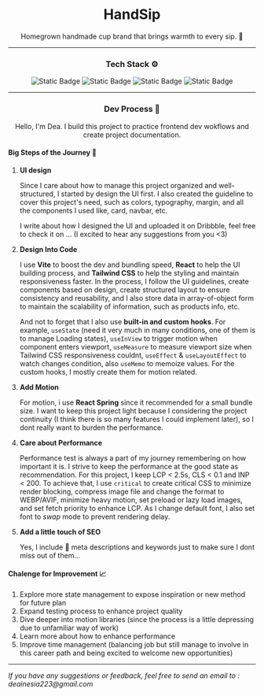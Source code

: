 <!-- prettier-ignore-start -->
<div align="center">

# HandSip

Homegrown handmade cup brand that brings warmth to every sip. 🍵

---

### Tech Stack ⚙️

![Static Badge](https://img.shields.io/badge/Vite-%23646CFF?style=flat&logo=vite&logoColor=%23646CFF&labelColor=black)
![Static Badge](https://img.shields.io/badge/React-%2361DAFB?style=flat&logo=react&logoColor=%2361DAFB&labelColor=black)
![Static Badge](https://img.shields.io/badge/Tailwind%20CSS-%2306B6D4?style=flat&logo=tailwindcss&logoColor=%2306B6D4&labelColor=black)
![Static Badge](https://img.shields.io/badge/React%20Spring-white?style=flat&logo=spring_creators&logoColor=white&labelColor=black)

---

### Dev Process 💭

Hello, I'm Dea. I build this project to practice frontend dev wokflows and create project documentation.

</div>
<div align="left"> 
    
#### Big Steps of the Journey 🧩
  
1. **UI design**

    Since I care about how to manage this project organized and well-structured, I started by design the UI first. I also created the guideline to cover this project's need, such as colors, typography, margin, and all the components I used like, card, navbar, etc.

    I write about how I designed the UI and uploaded it on Dribbble, feel free to check it on ... (I excited to hear any suggestions from you <3)

2. **Design Into Code**

   I use **Vite** to boost the dev and bundling speed, **React** to help the UI building process, and **Tailwind CSS** to help the styling and maintain responsiveness faster. In the process, I follow the UI guidelines, create components based on design, create structured layout to ensure consistency and reusability, and I also store data in array-of-object form to maintain the scalability of information, such as products info, etc.

   And not to forget that I also use **built-in and custom hooks**. For example, `useState` (need it very much in many conditions, one of them is to manage Loading states), `useInView` to trigger motion when component enters viewport, `useMeasure` to measure viewport size when Tailwind CSS responsiveness couldnt, `useEffect` & `useLayoutEffect` to watch changes condition, also `useMemo` to memoize values. For the custom hooks, I mostly create them for motion related.

3. **Add Motion**

   For motion, i use **React Spring** since it recommended for a small bundle size. I want to keep this project light because I considering the project continuity (I think there is so many features I could implement later), so I dont really want to burden the performance.

4. **Care about Performance**

   Performance test is always a part of my journey remembering on how important it is. I strive to keep the performance at the good state as recommendation. For this project, I keep LCP < 2.5s, CLS < 0.1 and INP < 200. To achieve that, I use `critical` to create critical CSS to minimize render blocking, compress image file and change the format to WEBP/AVIF, minimize heavy motion, set preload or lazy load images, and set fetch priority to enhance LCP. As I change default font, I also set font to _swap_ mode to prevent rendering delay.

5. **Add a little touch of SEO**

   Yes, I include 🤏 meta descriptions and keywords just to make sure I dont miss out of them...

#### Chalenge for Improvement 📈

1. Explore more state management to expose inspiration or new method for future plan
2. Expand testing process to enhance project quality
3. Dive deeper into motion libraries (since the process is a little depressing due to unfamiliar way of work)
4. Learn more about how to enhance performance
5. Improve time management (balancing job but still manage to involve in this career path and being excited to welcome new opportunities)

---

_If you have any suggestions or feedback, feel free to send an email to : deainesia223@gmail.com_

</div>
<!-- prettier-ignore-end -->
